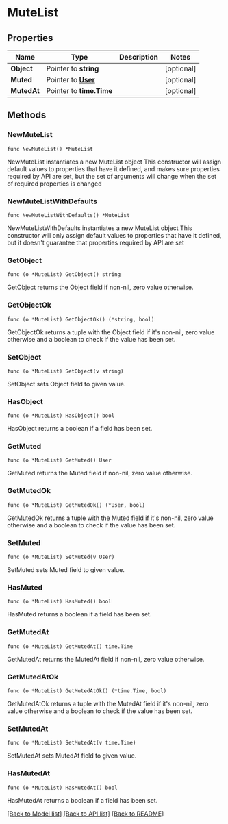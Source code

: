 # MuteList

## Properties

Name | Type | Description | Notes
------------ | ------------- | ------------- | -------------
**Object** | Pointer to **string** |  | [optional] 
**Muted** | Pointer to [**User**](User.md) |  | [optional] 
**MutedAt** | Pointer to **time.Time** |  | [optional] 

## Methods

### NewMuteList

`func NewMuteList() *MuteList`

NewMuteList instantiates a new MuteList object
This constructor will assign default values to properties that have it defined,
and makes sure properties required by API are set, but the set of arguments
will change when the set of required properties is changed

### NewMuteListWithDefaults

`func NewMuteListWithDefaults() *MuteList`

NewMuteListWithDefaults instantiates a new MuteList object
This constructor will only assign default values to properties that have it defined,
but it doesn't guarantee that properties required by API are set

### GetObject

`func (o *MuteList) GetObject() string`

GetObject returns the Object field if non-nil, zero value otherwise.

### GetObjectOk

`func (o *MuteList) GetObjectOk() (*string, bool)`

GetObjectOk returns a tuple with the Object field if it's non-nil, zero value otherwise
and a boolean to check if the value has been set.

### SetObject

`func (o *MuteList) SetObject(v string)`

SetObject sets Object field to given value.

### HasObject

`func (o *MuteList) HasObject() bool`

HasObject returns a boolean if a field has been set.

### GetMuted

`func (o *MuteList) GetMuted() User`

GetMuted returns the Muted field if non-nil, zero value otherwise.

### GetMutedOk

`func (o *MuteList) GetMutedOk() (*User, bool)`

GetMutedOk returns a tuple with the Muted field if it's non-nil, zero value otherwise
and a boolean to check if the value has been set.

### SetMuted

`func (o *MuteList) SetMuted(v User)`

SetMuted sets Muted field to given value.

### HasMuted

`func (o *MuteList) HasMuted() bool`

HasMuted returns a boolean if a field has been set.

### GetMutedAt

`func (o *MuteList) GetMutedAt() time.Time`

GetMutedAt returns the MutedAt field if non-nil, zero value otherwise.

### GetMutedAtOk

`func (o *MuteList) GetMutedAtOk() (*time.Time, bool)`

GetMutedAtOk returns a tuple with the MutedAt field if it's non-nil, zero value otherwise
and a boolean to check if the value has been set.

### SetMutedAt

`func (o *MuteList) SetMutedAt(v time.Time)`

SetMutedAt sets MutedAt field to given value.

### HasMutedAt

`func (o *MuteList) HasMutedAt() bool`

HasMutedAt returns a boolean if a field has been set.


[[Back to Model list]](../README.md#documentation-for-models) [[Back to API list]](../README.md#documentation-for-api-endpoints) [[Back to README]](../README.md)


